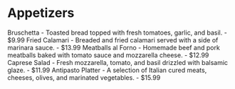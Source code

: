 # Appetizers

Bruschetta - Toasted bread topped with fresh tomatoes, garlic, and basil. - $9.99
Fried Calamari - Breaded and fried calamari served with a side of marinara sauce. - $13.99
Meatballs al Forno - Homemade beef and pork meatballs baked with tomato sauce and mozzarella cheese. - $12.99
Caprese Salad - Fresh mozzarella, tomato, and basil drizzled with balsamic glaze. - $11.99
Antipasto Platter - A selection of Italian cured meats, cheeses, olives, and marinated vegetables. - $15.99